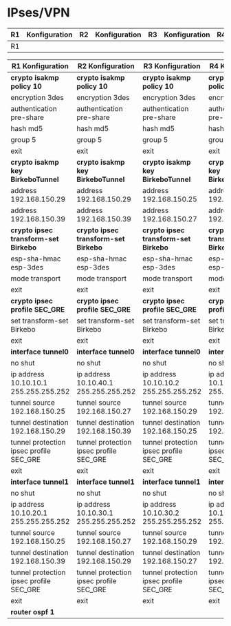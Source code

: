# IPses/VPN

| R1 | Konfiguration | R2 | Konfiguration | R3 | Konfiguration | R4 | Konfiguration |
| ------ | ------------- | ------ | ------------- | ------ | ------------- | ------ | ------------- |
| R1 | 


| R1 Konfiguration | R2 Konfiguration | R3 Konfiguration | R4 Konfiguration |
|------------------|------------------|------------------|------------------|
| **crypto isakmp policy 10** | **crypto isakmp policy 10** | **crypto isakmp policy 10** | **crypto isakmp policy 10** |
| encryption 3des | encryption 3des | encryption 3des | encryption 3des |
| authentication pre-share | authentication pre-share | authentication pre-share | authentication pre-share |
| hash md5 | hash md5 | hash md5 | hash md5 |
| group 5 | group 5 | group 5 | group 5 |
| exit | exit | exit | exit |
| **crypto isakmp key BirkeboTunnel** | **crypto isakmp key BirkeboTunnel** | **crypto isakmp key BirkeboTunnel** | **crypto isakmp key BirkeboTunnel** |
| address 192.168.150.29 | address 192.168.150.29 | address 192.168.150.25 | address 192.168.150.25 |
| address 192.168.150.39 | address 192.168.150.39 | address 192.168.150.27 | address 192.168.150.27 |
| **crypto ipsec transform-set Birkebo** | **crypto ipsec transform-set Birkebo** | **crypto ipsec transform-set Birkebo** | **crypto ipsec transform-set Birkebo** |
| esp-sha-hmac esp-3des | esp-sha-hmac esp-3des | esp-sha-hmac esp-3des | esp-sha-hmac esp-3des |
| mode transport | mode transport | mode transport | mode transport |
| exit | exit | exit | exit |
| **crypto ipsec profile SEC_GRE** | **crypto ipsec profile SEC_GRE** | **crypto ipsec profile SEC_GRE** | **crypto ipsec profile SEC_GRE** |
| set transform-set Birkebo | set transform-set Birkebo | set transform-set Birkebo | set transform-set Birkebo |
| exit | exit | exit | exit |
| **interface tunnel0** | **interface tunnel0** | **interface tunnel0** | **interface tunnel0** |
| no shut | no shut | no shut | no shut |
| ip address 10.10.10.1 255.255.255.252 | ip address 10.10.40.1 255.255.255.252 | ip address 10.10.10.2 255.255.255.252 | ip address 10.10.40.2 255.255.255.252 |
| tunnel source 192.168.150.25 | tunnel source 192.168.150.27 | tunnel source 192.168.150.29 | tunnel source 192.168.150.39 |
| tunnel destination 192.168.150.29 | tunnel destination 192.168.150.39 | tunnel destination 192.168.150.25 | tunnel destination 192.168.150.27 |
| tunnel protection ipsec profile SEC_GRE | tunnel protection ipsec profile SEC_GRE | tunnel protection ipsec profile SEC_GRE | tunnel protection ipsec profile SEC_GRE |
| exit | exit | exit | exit |
| **interface tunnel1** | **interface tunnel1** | **interface tunnel1** | **interface tunnel1** |
| no shut | no shut | no shut | no shut |
| ip address 10.10.20.1 255.255.255.252 | ip address 10.10.30.1 255.255.255.252 | ip address 10.10.30.2 255.255.255.252 | ip address 10.10.20.2 255.255.255.252 |
| tunnel source 192.168.150.25 | tunnel source 192.168.150.27 | tunnel source 192.168.150.29 | tunnel source 192.168.150.39 |
| tunnel destination 192.168.150.39 | tunnel destination 192.168.150.29 | tunnel destination 192.168.150.27 | tunnel destination 192.168.150.25 |
| tunnel protection ipsec profile SEC_GRE | tunnel protection ipsec profile SEC_GRE | tunnel protection ipsec profile SEC_GRE | tunnel protection ipsec profile SEC_GRE |
| exit | exit | exit | exit |
| **router ospf 1**



